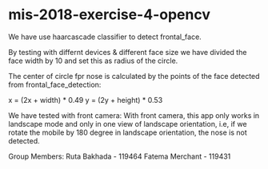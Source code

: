 # mis-2018-exercise-4-opencv

We have use haarcascade classifier to detect frontal_face. 

By testing with differnt devices & different face size we have divided the face width by 10 and set this as radius of the circle. 

The center of circle fpr nose is calculated by the points of the face detected from frontal_face_detection: 

x = (2x + width)  * 0.49 
y = (2y + height)  * 0.53 


We have tested with front camera: 
With front camera, this app only works in landscape mode and only in one view of landscape orientation, i.e, if we rotate the mobile by 180 degree in landscape orientation, the nose is not detected.

Group Members:
Ruta Bakhada - 119464
Fatema Merchant - 119431
